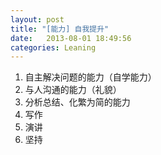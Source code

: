 ```yaml
---
layout: post
title: "[能力] 自我提升"
date:   2013-08-01 18:49:56
categories: Leaning
---
```


1.  自主解决问题的能力（自学能力）
2.  与人沟通的能力（礼貌）
3.  分析总结、化繁为简的能力
4.  写作
5.  演讲
6.  坚持

